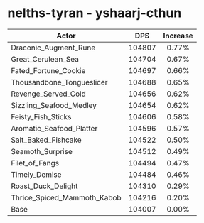 # nelths-tyran - yshaarj-cthun
| Actor | DPS | Increase |
|---|:---:|:---:|
|Draconic_Augment_Rune|104807|0.77%|
|Great_Cerulean_Sea|104704|0.67%|
|Fated_Fortune_Cookie|104697|0.66%|
|Thousandbone_Tongueslicer|104688|0.65%|
|Revenge_Served_Cold|104656|0.62%|
|Sizzling_Seafood_Medley|104654|0.62%|
|Feisty_Fish_Sticks|104606|0.58%|
|Aromatic_Seafood_Platter|104596|0.57%|
|Salt_Baked_Fishcake|104522|0.50%|
|Seamoth_Surprise|104512|0.49%|
|Filet_of_Fangs|104494|0.47%|
|Timely_Demise|104484|0.46%|
|Roast_Duck_Delight|104310|0.29%|
|Thrice_Spiced_Mammoth_Kabob|104216|0.20%|
|Base|104007|0.00%|
